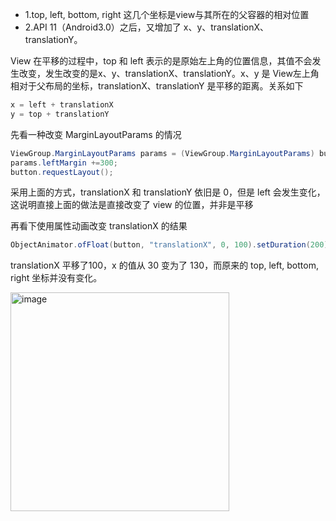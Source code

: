 - 1.top, left, bottom, right 这几个坐标是view与其所在的父容器的相对位置
- 2.API 11（Android3.0）之后，又增加了 x、y、translationX、translationY。

View 在平移的过程中，top 和 left 表示的是原始左上角的位置信息，其值不会发生改变，发生改变的是x、y、translationX、translationY。x、y 是 View左上角相对于父布局的坐标，translationX、translationY 是平移的距离。关系如下

```java
x = left + translationX
y = top + translationY
```

先看一种改变 MarginLayoutParams 的情况

```java
ViewGroup.MarginLayoutParams params = (ViewGroup.MarginLayoutParams) button.getLayoutParams();
params.leftMargin +=300;
button.requestLayout();
```
采用上面的方式，translationX 和 translationY 依旧是 0，但是 left 会发生变化，这说明直接上面的做法是直接改变了 view 的位置，并非是平移

再看下使用属性动画改变 translationX 的结果
```java
ObjectAnimator.ofFloat(button, "translationX", 0, 100).setDuration(200).start();
```
translationX 平移了100，x 的值从 30 变为了 130，而原来的 top, left, bottom, right 坐标并没有变化。

<img width="350" alt="image" src="https://user-images.githubusercontent.com/17560388/176386193-e25c83c2-5ed2-4541-8c39-2b09b471858b.png">


